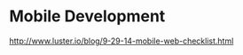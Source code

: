 Mobile Development
==================

http://www.luster.io/blog/9-29-14-mobile-web-checklist.html

